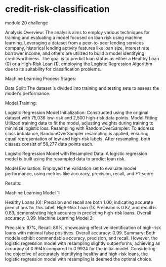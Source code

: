 # credit-risk-classification
module 20 challenge 


Analysis Overview:
The analysis aims to employ various techniques for training and evaluating a model focused on loan risk using machine learning. Leveraging a dataset from a peer-to-peer lending services company, historical lending activity features like loan size, interest rate, borrower income, and others are utilized to build a model identifying creditworthiness. The goal is to predict loan status as either a Healthy Loan (0) or a High-Risk Loan (1), employing the Logistic Regression Algorithm due to its suitability for classification problems.

Machine Learning Process Stages:

Data Split:
The dataset is divided into training and testing sets to assess the model's performance.

Model Training:

Logistic Regression Model Initialization: Constructed using the original dataset with 75,036 low-risk and 2,500 high-risk data points.
Model Fitting: Utilized training data to fit the model, adjusting weights during training to minimize logistic loss.
Resampling with RandomOverSampler:
To address class imbalance, RandomOverSampler resampling is applied, ensuring equal representation of low and high-risk labels. After resampling, both classes consist of 56,277 data points each.

Logistic Regression Model with Resampled Data:
A logistic regression model is built using the resampled data to predict loan risk.

Model Evaluation:
Employed the validation set to evaluate model performance, using metrics like accuracy, precision, recall, and F1-score.

Results:

Machine Learning Model 1:

Healthy Loans (0): Precision and recall are both 1.00, indicating accurate predictions for this label.
High-Risk Loan (1): Precision is 0.87, and recall is 0.89, demonstrating high accuracy in predicting high-risk loans.
Overall accuracy: 0.99.
Machine Learning Model 2:

Precision: 87%, Recall: 89%, showcasing effective identification of high-risk loans with minimal false positives.
Overall accuracy: 0.99.
Summary:
Both models exhibit commendable accuracy, precision, and recall. However, the logistic regression model with resampling slightly outperforms, achieving an accuracy of 0.9945 compared to 0.9924 for the initial model. Considering the objective of accurately identifying healthy and high-risk loans, the logistic regression model with resampling is deemed the optimal choice.

